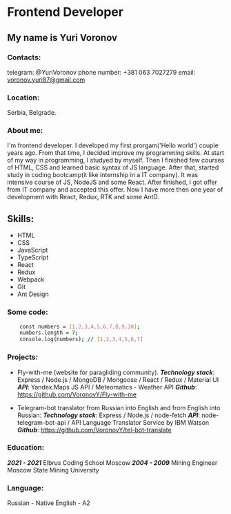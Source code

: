 # **Frontend Developer**

## My name is Yuri Voronov

### Contacts:

telegram: @YuriVoronov
phone number: +381 063 7027279
email: voronov.yuri87@gmail.com

### Location:

Serbia, Belgrade.

### About me:

I'm frontend developer. I developed my first prorgam('Hello world') couple years ago. From that time, I decided improve my programming skills. At start of my way in programming, I studyed by myself. Then I finished few courses of HTML, CSS and learned basic syntax of JS language. After that, started study in coding bootcamp(it like internship in a IT company). It was intensive course of JS, NodeJS and some React. After finished, I got offer from IT company and accepted this offer. Now I have more then one year of development with React, Redux, RTK and some AntD.

## Skills:

- HTML
- CSS
- JavaScript
- TypeScript
- React
- Redux
- Webpack
- Git
- Ant Design

### Some code:

```sh
    const numbers = [1,2,3,4,5,6,7,8,9,10];
    numbers.length = 7;
    console.log(numbers); // [1,2,3,4,5,6,7]
```

### Projects:

- Fly-with-me (website for paragliding community).
  **_Technology stack_**: Express / Node.js / MongoDB / Mongoose / React / Redux / Material UI
  **_API_**: Yandex.Maps JS API / Meteomatics - Weather API
  **_Github_**: https://github.com/VoronovY/Fly-with-me

- Telegram-bot translator from Russian into English and from English into Russian:
  **_Technology stack_**: Express / Node.js / node-fetch
  **_API_**: node-telegram-bot-api / API Language Translator Service by IBM Watson
  **_Github_**: https://github.com/VoronovY/tel-bot-translate

### Education:

**_2021 - 2021_**
Elbrus Coding School Moscow
**_2004 - 2009_**
Mining Engineer Moscow State Mining University

### Language:

Russian - Native
English - A2
